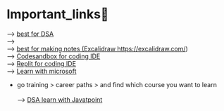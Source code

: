 # Important_links🔗
--> <a href="https://visualgo.net/">best for DSA</a><br>
--> <a href="https://app.diagrams.net/"></a><br>
--> <a href="https://excalidraw.com/"> best for making notes (Excalidraw https://excalidraw.com/)</a><br>
--> <a href="https://codesandbox.io/">Codesandbox for coding IDE</a><br>
--> <a href="https://replit.com/">Replit for coding IDE</a><br>
--> <a href="https://learn.microsoft.com/en-in/training/">Learn with microsoft</a> 
* go training > career paths > and find which course you want to learn <br><br>
--> <a href="https://www.javatpoint.com/data-structure-tutorial">DSA learn with Javatpoint</a>
